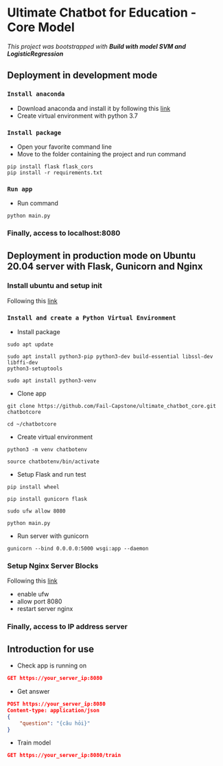 # Ultimate Chatbot for Education - Core Model

_This project was bootstrapped with **Build with model SVM and LogisticRegression**_

## Deployment in development mode

### `Install anaconda`

-   Download anaconda and install it by following this [link](https://www.anaconda.com/products/individual)
-   Create virtual environment with python 3.7

### `Install package`

-   Open your favorite command line
-   Move to the folder containing the project and run command

```
pip install flask flask_cors
pip install -r requirements.txt
```

### `Run app`

-   Run command

```
python main.py
```

### Finally, access to localhost:8080

## Deployment in production mode on Ubuntu 20.04 server with Flask, Gunicorn and Nginx

### Install ubuntu and setup init

Following this [link](https://www.digitalocean.com/community/tutorials/initial-server-setup-with-ubuntu-20-04)

### `Install and create a Python Virtual Environment`

-   Install package

```
sudo apt update

sudo apt install python3-pip python3-dev build-essential libssl-dev libffi-dev
python3-setuptools

sudo apt install python3-venv
```

-   Clone app

```
git clone https://github.com/Fail-Capstone/ultimate_chatbot_core.git chatbotcore

cd ~/chatbotcore
```

-   Create virtual environment

```
python3 -m venv chatbotenv

source chatbotenv/bin/activate
```

-   Setup Flask and run test

```
pip install wheel

pip install gunicorn flask

sudo ufw allow 8080

python main.py
```

-   Run server with gunicorn

```
gunicorn --bind 0.0.0.0:5000 wsgi:app --daemon
```

### Setup Nginx Server Blocks

Following this [link](https://www.digitalocean.com/community/tutorials/how-to-set-up-nginx-server-blocks-virtual-hosts-on-ubuntu-16-04)

-   enable ufw
-   allow port 8080
-   restart server nginx

### Finally, access to IP address server

## Introduction for use

- Check app is running on

```json
GET https://your_server_ip:8080
```

- Get answer

```json
POST https://your_server_ip:8080
Content-type: application/json
{
    "question": "{câu hỏi}"
}
```
- Train model

```json
GET https://your_server_ip:8080/train
```
